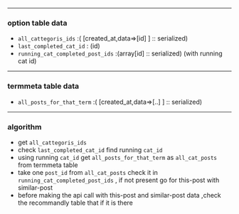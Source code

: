 
-------
### option table data

- `all_cattegoris_ids` :( [created_at,data=>[id] ] :: serialized)
- `last_completed_cat_id` : (id)
- `running_cat_completed_post_ids` :(array[id] :: serialized) (with running cat id)

-------
### termmeta table data
- `all_posts_for_that_term` :( [created_at,data=>[..] ] :: serialized)


-------
### algorithm

- get `all_cattegoris_ids`  
- check `last_completed_cat_id` find running `cat_id`
- using running `cat_id` get `all_posts_for_that_term` as `all_cat_posts` from termmeta table
- take one `post_id` from `all_cat_posts` check it in `running_cat_completed_post_ids` , if not present go for this-post with similar-post
- before making the api call with this-post and similar-post data ,check the recommandly table that if it is there 
